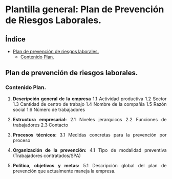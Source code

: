 # Plantilla general: Plan de Prevención de Riesgos Laborales. 

<div style="text-align: justify">

## Índice
* [Plan de prevención de riesgos laborales.](#Plan-de-prevención-de-riesgos-laborales.)
    * [Contenido Plan.](#Contenido-Plan)



## Plan de prevención de riesgos laborales.
<!--AGREGAR DESCRIPCIÓN GENERAL DE LO QUE SE QUIERE LOGRAR CON ESTE DOCUMENTO-->

### Contenido Plan.
1. **Descripción general de la empresa** 
    1.1 Actividad productiva 
    1.2 Sector 
    1.3 Cantidad de centro de trabajo
    1.4 Nombre de la compañia
    1.5 Razón social 
    1.6 Número de trabajadores 

1. **Estructura empresarial:** 
    2.1 Niveles jerarquicos
    2.2 Funciones de trabajadores
    2.3 Contacto

1. **Procesos técnicos:** 
    3.1 Medidas concretas para la prevención por proceso   

1. **Organización de la prevención:** 
    4.1 Tipo de modalidad preventiva (Trabajadores contratados/SPA)

1. **Política, objetivos y metas:**
    5.1 Descripción global del plan de prevención que actualmente maneja la empresa.
